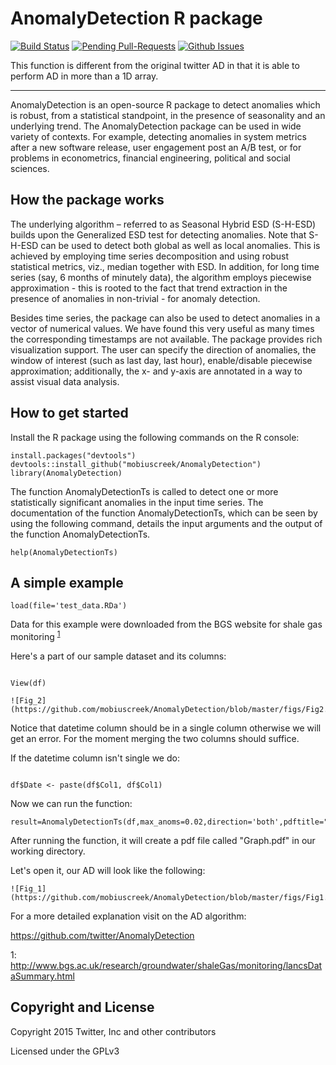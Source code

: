 # AnomalyDetection R package

[![Build Status](https://travis-ci.org/twitter/AnomalyDetection.png)](https://travis-ci.org/twitter/AnomalyDetection)
[![Pending Pull-Requests](http://githubbadges.herokuapp.com/twitter/AnomalyDetection/pulls.svg?style=flat)](https://github.com/twitter/AnomalyDetection/pulls)
[![Github Issues](http://githubbadges.herokuapp.com/twitter/AnomalyDetection/issues.svg)](https://github.com/twitter/AnomalyDetection/issues)

This function is different from the original twitter AD in that it is able to perform AD
in more than a 1D array.  

--------------

AnomalyDetection is an open-source R package to detect anomalies which is
robust, from a statistical standpoint, in the presence of seasonality and an
underlying trend. The AnomalyDetection package can be used in wide variety of
contexts. For example, detecting anomalies in system metrics after a new
software release, user engagement post an A/B test, or for problems in
econometrics, financial engineering, political and social sciences.

## How the package works

The underlying algorithm – referred to as Seasonal Hybrid ESD (S-H-ESD) builds
upon the Generalized ESD test for detecting anomalies. Note that S-H-ESD can
be used to detect both global as well as local anomalies. This is achieved by
employing time series decomposition and using robust statistical metrics, viz.,
median together with ESD. In addition, for long time series (say, 6 months of
minutely data), the algorithm employs piecewise approximation - this is rooted
to the fact that trend extraction in the presence of anomalies in non-trivial -
for anomaly detection.

Besides time series, the package can also be used to detect anomalies in a
vector of numerical values. We have found this very useful as many times the
corresponding timestamps are not available. The package provides rich
visualization support. The user can specify the direction of anomalies, the
window of interest (such as last day, last hour), enable/disable piecewise
approximation; additionally, the x- and y-axis are annotated in a way to assist
visual data analysis.

## How to get started

Install the R package using the following commands on the R console:

```
install.packages("devtools")
devtools::install_github("mobiuscreek/AnomalyDetection")
library(AnomalyDetection)
```

The function AnomalyDetectionTs is called to detect one or more statistically
significant anomalies in the input time series. The documentation of the
function AnomalyDetectionTs, which can be seen by using the following command,
details the input arguments and the output of the function AnomalyDetectionTs.

```
help(AnomalyDetectionTs)
```

## A simple example

```
load(file='test_data.RDa')

```

Data for this example were downloaded from the BGS website for shale gas monitoring <sup>[1](#foot1)</sup>

Here's a part of our sample dataset and its columns:

```

View(df)

![Fig_2](https://github.com/mobiuscreek/AnomalyDetection/blob/master/figs/Fig2.png)

```

Notice that datetime column should be in a single column otherwise we will get an error. For the moment merging the two columns should suffice.

If the datetime column isn't single we do:

```

df$Date <- paste(df$Col1, df$Col1) 

```

Now we can run the function:

```
result=AnomalyDetectionTs(df,max_anoms=0.02,direction='both',pdftitle="Graph")

```

After running the function, it will create a pdf file called "Graph.pdf" in our working directory.

Let's open it, our AD will look like the following:


```
![Fig_1](https://github.com/mobiuscreek/AnomalyDetection/blob/master/figs/Fig1.png)

```



For a more detailed explanation visit on the AD algorithm:

https://github.com/twitter/AnomalyDetection


<a name="foot1">1</a>: http://www.bgs.ac.uk/research/groundwater/shaleGas/monitoring/lancsDataSummary.html


## Copyright and License
Copyright 2015 Twitter, Inc and other contributors

Licensed under the GPLv3

